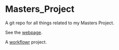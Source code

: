 # Masters_Project

A git repo for all things related to my Masters Project.

See the [webpage].

A [workflowr][] project.

[workflowr]: https://github.com/jdblischak/workflowr
[webpage]: https://blaw36.github.io/Masters_Project/
